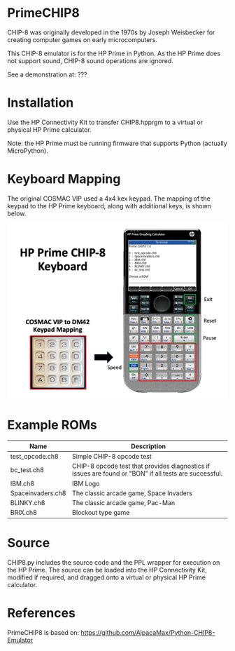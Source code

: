 # PrimeCHIP8
CHIP-8 was originally developed in the 1970s by Joseph Weisbecker for creating computer games on early microcomputers. 

This CHIP-8 emulator is for the HP Prime in Python. As the HP Prime does not support sound, CHIP-8 sound operations are ignored.

See a demonstration at: ???
# Installation
Use the HP Connectivity Kit to transfer CHIP8.hpprgm to a virtual or physical HP Prime calculator.

Note: the HP Prime must be running firmware that supports Python (actually MicroPython).
# Keyboard Mapping
The original COSMAC VIP used a 4x4 kex keypad. The mapping of the keypad to the HP Prime keyboard, along with additional keys, is shown below.

![Keyboard](Images/PrimeCHIP8_Keyboard.png)
# Example ROMs
| Name        | Description        |
|-------------|--------------------|
| test_opcode.ch8 | Simple CHIP-8 opcode test |
| bc_test.ch8 | CHIP-8 opcode test that provides diagnostics if issues are found or "BON" if all tests are successful. |
| IBM.ch8     | IBM Logo           |
| Spaceinvaders.ch8 | The classic arcade game, Space Invaders |
| BLINKY.ch8  | The classic arcade game, Pac-Man |
| BRIX.ch8    | Blockout type game |

# Source
CHIP8.py includes the source code and the PPL wrapper for execution on the HP Prime. The source can be loaded into the HP Connectivity Kit, modified if required, and dragged onto a virtual or physical HP Prime calculator.
# References
PrimeCHIP8 is based on: https://github.com/AlpacaMax/Python-CHIP8-Emulator
